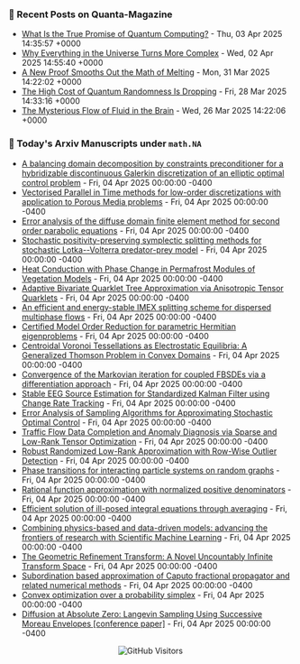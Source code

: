 ### 📝 Recent Posts on Quanta-Magazine
<!-- quanta starts -->
* <a href="https://www.quantamagazine.org/what-is-the-true-promise-of-quantum-computing-20250403/">What Is the True Promise of Quantum Computing?</a> - Thu, 03 Apr 2025 14:35:57 +0000
* <a href="https://www.quantamagazine.org/why-everything-in-the-universe-turns-more-complex-20250402/">Why Everything in the Universe Turns More Complex</a> - Wed, 02 Apr 2025 14:55:40 +0000
* <a href="https://www.quantamagazine.org/a-new-proof-smooths-out-the-math-of-melting-20250331/">A New Proof Smooths Out the Math of Melting</a> - Mon, 31 Mar 2025 14:22:02 +0000
* <a href="https://www.quantamagazine.org/the-high-cost-of-quantum-randomness-is-dropping-20250328/">The High Cost of Quantum Randomness Is Dropping</a> - Fri, 28 Mar 2025 14:33:16 +0000
* <a href="https://www.quantamagazine.org/the-mysterious-flow-of-fluid-in-the-brain-20250326/">The Mysterious Flow of Fluid in the Brain</a> - Wed, 26 Mar 2025 14:22:06 +0000
<!-- quanta ends -->


### 📝 Today's Arxiv Manuscripts under ``math.NA``
<!-- arxiv-math-na starts -->
* <a href="https://arxiv.org/abs/2504.02072">A balancing domain decomposition by constraints preconditioner for a hybridizable discontinuous Galerkin discretization of an elliptic optimal control problem</a> - Fri, 04 Apr 2025 00:00:00 -0400
* <a href="https://arxiv.org/abs/2504.02117">Vectorised Parallel in Time methods for low-order discretizations with application to Porous Media problems</a> - Fri, 04 Apr 2025 00:00:00 -0400
* <a href="https://arxiv.org/abs/2504.02226">Error analysis of the diffuse domain finite element method for second order parabolic equations</a> - Fri, 04 Apr 2025 00:00:00 -0400
* <a href="https://arxiv.org/abs/2504.02228">Stochastic positivity-preserving symplectic splitting methods for stochastic Lotka--Volterra predator-prey model</a> - Fri, 04 Apr 2025 00:00:00 -0400
* <a href="https://arxiv.org/abs/2504.02475">Heat Conduction with Phase Change in Permafrost Modules of Vegetation Models</a> - Fri, 04 Apr 2025 00:00:00 -0400
* <a href="https://arxiv.org/abs/2504.02513">Adaptive Bivariate Quarklet Tree Approximation via Anisotropic Tensor Quarklets</a> - Fri, 04 Apr 2025 00:00:00 -0400
* <a href="https://arxiv.org/abs/2504.02629">An efficient and energy-stable IMEX splitting scheme for dispersed multiphase flows</a> - Fri, 04 Apr 2025 00:00:00 -0400
* <a href="https://arxiv.org/abs/2504.02672">Certified Model Order Reduction for parametric Hermitian eigenproblems</a> - Fri, 04 Apr 2025 00:00:00 -0400
* <a href="https://arxiv.org/abs/2504.02700">Centroidal Voronoi Tessellations as Electrostatic Equilibria: A Generalized Thomson Problem in Convex Domains</a> - Fri, 04 Apr 2025 00:00:00 -0400
* <a href="https://arxiv.org/abs/2504.02814">Convergence of the Markovian iteration for coupled FBSDEs via a differentiation approach</a> - Fri, 04 Apr 2025 00:00:00 -0400
* <a href="https://arxiv.org/abs/2504.01984">Stable EEG Source Estimation for Standardized Kalman Filter using Change Rate Tracking</a> - Fri, 04 Apr 2025 00:00:00 -0400
* <a href="https://arxiv.org/abs/2504.02198">Error Analysis of Sampling Algorithms for Approximating Stochastic Optimal Control</a> - Fri, 04 Apr 2025 00:00:00 -0400
* <a href="https://arxiv.org/abs/2504.02245">Traffic Flow Data Completion and Anomaly Diagnosis via Sparse and Low-Rank Tensor Optimization</a> - Fri, 04 Apr 2025 00:00:00 -0400
* <a href="https://arxiv.org/abs/2504.02432">Robust Randomized Low-Rank Approximation with Row-Wise Outlier Detection</a> - Fri, 04 Apr 2025 00:00:00 -0400
* <a href="https://arxiv.org/abs/2504.02721">Phase transitions for interacting particle systems on random graphs</a> - Fri, 04 Apr 2025 00:00:00 -0400
* <a href="https://arxiv.org/abs/2310.12053">Rational function approximation with normalized positive denominators</a> - Fri, 04 Apr 2025 00:00:00 -0400
* <a href="https://arxiv.org/abs/2401.16250">Efficient solution of ill-posed integral equations through averaging</a> - Fri, 04 Apr 2025 00:00:00 -0400
* <a href="https://arxiv.org/abs/2501.18708">Combining physics-based and data-driven models: advancing the frontiers of research with Scientific Machine Learning</a> - Fri, 04 Apr 2025 00:00:00 -0400
* <a href="https://arxiv.org/abs/2503.20096">The Geometric Refinement Transform: A Novel Uncountably Infinite Transform Space</a> - Fri, 04 Apr 2025 00:00:00 -0400
* <a href="https://arxiv.org/abs/2504.00958">Subordination based approximation of Caputo fractional propagator and related numerical methods</a> - Fri, 04 Apr 2025 00:00:00 -0400
* <a href="https://arxiv.org/abs/2305.09046">Convex optimization over a probability simplex</a> - Fri, 04 Apr 2025 00:00:00 -0400
* <a href="https://arxiv.org/abs/2502.01358">Diffusion at Absolute Zero: Langevin Sampling Using Successive Moreau Envelopes [conference paper]</a> - Fri, 04 Apr 2025 00:00:00 -0400
<!-- arxiv-math-na ends -->

<div align="center">
  
![GitHub Visitors](https://api.visitorbadge.io/api/visitors?path=https%3A%2F%2Fgithub.com%2Flowrank&label=profile%20views&labelColor=%231e1e2e&countColor=%23cba6f7)



</div>
